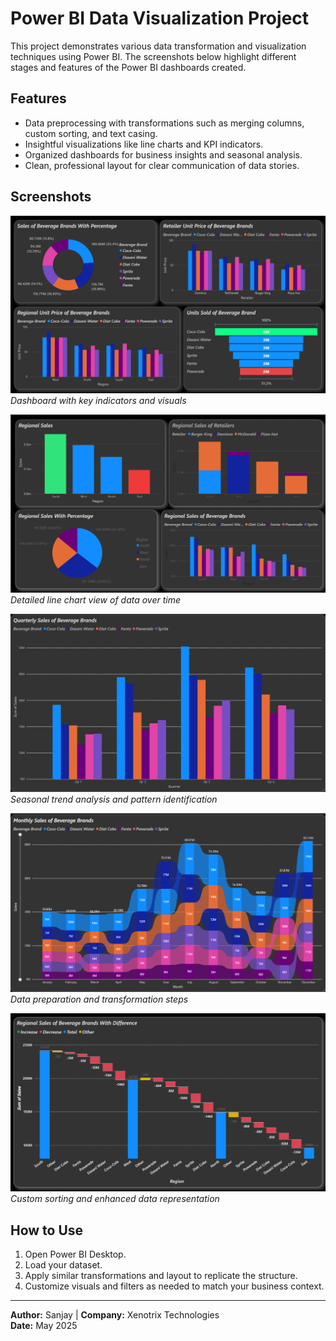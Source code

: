 # Power BI Data Visualization Project

This project demonstrates various data transformation and visualization techniques using Power BI. The screenshots below highlight different stages and features of the Power BI dashboards created.

## Features

- Data preprocessing with transformations such as merging columns, custom sorting, and text casing.
- Insightful visualizations like line charts and KPI indicators.
- Organized dashboards for business insights and seasonal analysis.
- Clean, professional layout for clear communication of data stories.

## Screenshots

![Screenshot 1](unit_sales.png)  
*Dashboard with key indicators and visuals*

![Screenshot 2](regional_sales.png)  
*Detailed line chart view of data over time*

![Screenshot 3](Querterly.png)  
*Seasonal trend analysis and pattern identification*

![Screenshot 4](monthly_sales.png)  
*Data preparation and transformation steps*

![Screenshot 5](difference.png)
*Custom sorting and enhanced data representation*

## How to Use

1. Open Power BI Desktop.
2. Load your dataset.
3. Apply similar transformations and layout to replicate the structure.
4. Customize visuals and filters as needed to match your business context.

---

**Author:** Sanjay | **Company:** Xenotrix Technologies  
**Date:** May 2025
